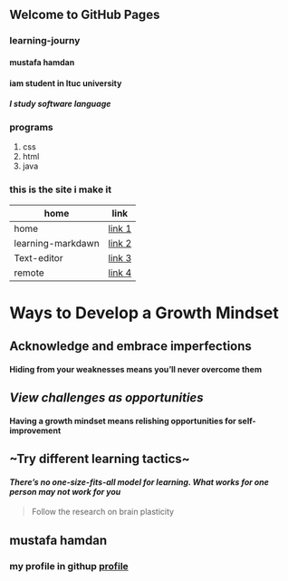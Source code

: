 ## Welcome to GitHub Pages
### learning-journy

#### mustafa hamdan
#### iam student in ltuc university
#### *I study software language*
### programs 
1. css
2. html
3. java 

### this is the site i make it

home   |  link
---------- | -----------
 home | [link 1](https://mustafahamdanah.github.io/learning-journal/)
 learning-markdawn | [link 2](https://mustafahamdanah.github.io/learning-journal/learning-markdawn)
 Text-editor | [link 3](https://mustafahamdanah.github.io/learning-journal/Text-editor)
 remote | [link 4](https://mustafahamdanah.github.io/learning-journal/remote)

# Ways to Develop a Growth Mindset
## **Acknowledge and embrace imperfections**
#### Hiding from your weaknesses means you’ll never overcome them
## *View challenges as opportunities*
#### Having a growth mindset means relishing opportunities for self-improvement
## ~Try different learning tactics~
#### ***There’s no one-size-fits-all model for learning. What works for one person may not work for you***
> Follow the research on brain plasticity

## mustafa hamdan
### my profile in githup [profile](https://github.com/mustafahamdanah)

